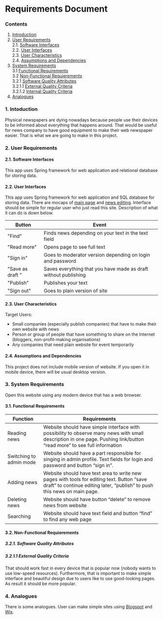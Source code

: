# Requirements Document
### Contents
1. [Introduction](#1)
2. [User Requirements](#2) <br>
  2.1. [Software Interfaces](#2.1) <br>
  2.2. [User Interfaces](#2.2) <br>
  2.3. [User Characteristics](#2.3) <br>
  2.4. [Assumptions and Dependencies](#2.4) <br>
3. [System Requirements](#3.) <br>
  3.1 [Functional Requirements](#3.1) <br>
  3.2 [Non-Functional Requierements](#3.2) <br>
    3.2.1 [Software Quality Attributes](#3.2.1) <br>
    3.2.1.1 [External Quality Criteria](#3.2.1.1) <br>
    3.2.1.2 [Internal Quality Criteria](#3.2.1.2) <br>
4. [Analogues](#4) <br>

### 1\. Intoduction <a name="1"></a>
Physical newspapers are dying nowadays because people use their devices to be informed about everything that happens around. That would be useful for news company to have good equipment to make their web newspaper easier.
That is what we are going to make in this project.

### 2\. User Requirements <a name="2"></a>
#### 2.1\. Software Interfaces <a name="2.1"></a>
This app uses Spring framework for web application and relational database for storing data.
#### 2.2\. User Interfaces <a name="2.2"></a>
This app uses Spring framework for web application and SQL database for storing data.
There are mocaps of [main page](https://raw.githubusercontent.com/peekhovsky/trtpo-news-portal-2018/master/docs/Mockups/main-page.png) and [news editing](https://raw.githubusercontent.com/peekhovsky/trtpo-news-portal-2018/master/docs/Mockups/news-editing.png).
Interface should be simple for regular user who just read this site. Description of what it can do is down below.

Button | Event
--- | ---
"Find" | Finds news depending on your text in the text field
"Read more" | Opens page to see full text
"Sign in" | Goes to moderator version depending on login and password
"Save as draft " | Saves everything that you have made as draft without publishing 
"Publish" | Publishes your text
"Sign out" | Goes to plain version of site

 
#### 2.3\. User Characteristics <a name="2.3"></a>
Target Users:
* Small companies (especially publish companies) that have to make their own website with news
* Person or group of people that have something to share on the Internet (bloggers, non-profit-making organisations)
* Any companies that need plain website for event temporarily

#### 2.4\. Assumptions and Dependencies <a name="2.4"></a>
This project does not include mobile version of website. If you open it in mobile device, there will be usual desktop version.

### 3\. System Requirements <a name="3"></a>
Open this website using any modern device that has a web browser. 

#### 3.1\. Functional Requirements <a name="3.1"></a>
Function | Requirements
--- | ---
Reading news | Website should have simple interface with possibility to observe many news with small description in one page. Pushing link/button “read more” to see full information
Switching to admin mode | Website should have a part responsible for singing in admin profile. Text fields for login and password and button “sign in”.
Adding news | Website should have text area to write new pages with tools for editing text. Button “save draft” to continue editing later, “publish” to push this news on main page.
Deleting news | Website should have button “delete” to remove news from website
Searching |  Website should have text field and button “find” to find any web page

#### 3.2\. Non-Functional Requierements <a name="3.2"></a>
##### 3.2.1\. Software Quality Attributes <a name="3.2.1"></a>
##### 3.2.1.1 External Quality Criteria <a name="3.2.1.1"></a>
That should work fast in every device that is popular now (nobody wants to use low-speed resources). Furthermore, that is important to make simple interface and beautiful design due to users like to use good-looking pages. As result it should be more popular.
### 4\. Analogues <a name="4"></a>
There is some analogues. User can make simple sites using [Blogspot](https://www.blogger.com/) and [Wix](https://wix.com/).
